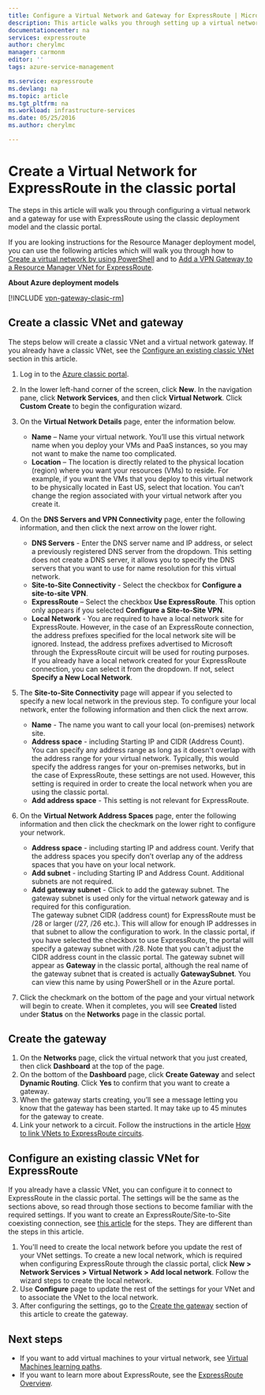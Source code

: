 ```yaml
---
title: Configure a Virtual Network and Gateway for ExpressRoute | Microsoft Azure
description: This article walks you through setting up a virtual network (VNet) for ExpressRoute using the classic deployment model.
documentationcenter: na
services: expressroute
author: cherylmc
manager: carmonm
editor: ''
tags: azure-service-management

ms.service: expressroute
ms.devlang: na
ms.topic: article
ms.tgt_pltfrm: na
ms.workload: infrastructure-services
ms.date: 05/25/2016
ms.author: cherylmc

---
```

# Create a Virtual Network for ExpressRoute in the classic portal
The steps in this article will walk you through configuring a virtual network and a gateway for use with ExpressRoute using the classic deployment model and the classic portal.

If you are looking instructions for the Resource Manager deployment model, you can use the following articles which will walk you through how to [Create a virtual network by using PowerShell](../virtual-network/virtual-networks-create-vnet-arm-ps.md) and to [Add a VPN Gateway to a Resource Manager VNet for ExpressRoute](expressroute-howto-add-gateway-resource-manager.md).

**About Azure deployment models**

[!INCLUDE [vpn-gateway-clasic-rm](../../includes/vpn-gateway-classic-rm-include.md)]

## Create a classic VNet and gateway
The steps below will create a classic VNet and a virtual network gateway. If you already have a classic VNet, see the [Configure an existing classic VNet](#config) section in this article.

1. Log in to the [Azure classic portal](http://manage.windowsazure.com).
2. In the lower left-hand corner of the screen, click **New**. In the navigation pane, click **Network Services**, and then click **Virtual Network**. Click **Custom Create** to begin the configuration wizard.
3. On the **Virtual Network Details** page, enter the information below.
   
   * **Name** – Name your virtual network. You’ll use this virtual network name when you deploy your VMs and PaaS instances, so you may not want to make the name too complicated.
   * **Location** – The location is directly related to the physical location (region) where you want your resources (VMs) to reside. For example, if you want the VMs that you deploy to this virtual network to be physically located in East US, select that location. You can’t change the region associated with your virtual network after you create it.
4. On the **DNS Servers and VPN Connectivity** page, enter the following information, and then click the next arrow on the lower right. 
   
   * **DNS Servers** - Enter the DNS server name and IP address, or select a previously registered DNS server from the dropdown. This setting does not create a DNS server, it allows you to specify the DNS servers that you want to use for name resolution for this virtual network.
   * **Site-to-Site Connectivity** - Select the checkbox for **Configure a site-to-site VPN**.
   * **ExpressRoute** – Select the checkbox **Use ExpressRoute**. This option only appears if you selected **Configure a Site-to-Site VPN**.
   * **Local Network** - You are required to have a local network site for ExpressRoute. However, in the case of an ExpressRoute connection, the address prefixes specified for the local network site will be ignored. Instead, the address prefixes advertised to Microsoft through the ExpressRoute circuit will be used for routing purposes.<BR>If you already have a local network created for your ExpressRoute connection, you can select it from the dropdown. If not, select **Specify a New Local Network**.
5. The **Site-to-Site Connectivity** page will appear if you selected to specify a new local network in the previous step. To configure your local network, enter the following information and then click the next arrow. 
   
   * **Name** - The name you want to call your local (on-premises) network site.
   * **Address space** - including Starting IP and CIDR (Address Count). You can specify any address range as long as it doesn't overlap with the address range for your virtual network. Typically, this would specify the address ranges for your on-premises networks, but in the case of ExpressRoute, these settings are not used. However, this setting is required in order to create the local network when you are using the classic portal.
   * **Add address space** - This setting is not relevant for ExpressRoute.
6. On the **Virtual Network Address Spaces** page, enter the following information and then click the checkmark on the lower right to configure your network. 
   
   * **Address space** - including starting IP and address count. Verify that the address spaces you specify don’t overlap any of the address spaces that you have on your local network.
   * **Add subnet** - including Starting IP and Address Count. Additional subnets are not required.
   * **Add gateway subnet** - Click to add the gateway subnet. The gateway subnet is used only for the virtual network gateway and is required for this configuration.<BR>The gateway subnet CIDR (address count) for ExpressRoute must be /28 or larger (/27, /26 etc.). This will allow for enough IP addresses in that subnet to allow the configuration to work. In the classic portal, if you have selected the checkbox to use ExpressRoute, the portal will specify a gateway subnet with /28.  Note that you can't adjust the CIDR address count in the classic portal. The gateway subnet will appear as **Gateway** in the classic portal, although the real name of the gateway subnet that is created is actually **GatewaySubnet**. You can view this name by using PowerShell or in the Azure portal.
7. Click the checkmark on the bottom of the page and your virtual network will begin to create. When it completes, you will see **Created** listed under **Status** on the **Networks** page in the classic portal.

## <a name="gw"></a>Create the gateway
1. On the **Networks** page, click the virtual network that you just created, then click **Dashboard** at the top of the page.
2. On the bottom of the **Dashboard** page, click **Create Gateway** and select **Dynamic Routing**. Click **Yes** to confirm that you want to create a gateway.
3. When the gateway starts creating, you’ll see a message letting you know that the gateway has been started. It may take up to 45 minutes for the gateway to create.
4. Link your network to a circuit. Follow the instructions in the article [How to link VNets to ExpressRoute circuits](expressroute-howto-linkvnet-classic.md).

## <a name="config"></a>Configure an existing classic VNet for ExpressRoute
If you already have a classic VNet, you can configure it to connect to ExpressRoute in the classic portal. The settings will be the same as the sections above, so read through those sections to become familiar with the required settings. If you want to create an ExpressRoute/Site-to-Site coexisting connection, see [this article](expressroute-howto-coexist-classic.md) for the steps. They are different than the steps in this article.

1. You'll need to create the local network before you update the rest of your VNet settings. To create a new local network, which is required when configuring ExpressRoute through the classic portal, click **New** **>** **Network Services** **>** **Virtual Network** **>** **Add local network**. Follow the wizard steps to create the local network.
2. Use **Configure** page to update the rest of the settings for your VNet and to associate the VNet to the local network.
3. After configuring the settings, go to the [Create the gateway](#gw) section of this article to create the gateway.

## Next steps
* If you want to add virtual machines to your virtual network, see [Virtual Machines learning paths](https://azure.microsoft.com/documentation/learning-paths/virtual-machines/).
* If you want to learn more about ExpressRoute, see the [ExpressRoute Overview](expressroute-introduction.md).

